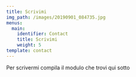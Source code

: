 ```yaml
---
title: Scrivimi
img_path: /images/20190901_084735.jpg
menus:
  main:
    identifier: Contact
    title: Scrivimi
    weight: 5
template: contact
---
```

Per scrivermi compila il modulo che trovi qui sotto
